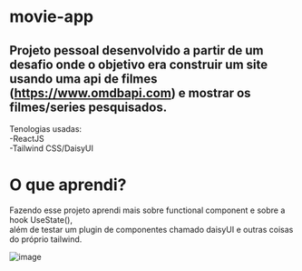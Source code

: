 # movie-app

Projeto pessoal desenvolvido a partir de um desafio onde o objetivo era construir um site usando uma api de filmes (https://www.omdbapi.com) e mostrar os filmes/series pesquisados.
-

Tenologias usadas:<br/>
-ReactJS<br/>
-Tailwind CSS/DaisyUI<br/>

# O que aprendi?

Fazendo esse projeto aprendi mais sobre functional component e sobre a hook UseState(),<br/>
além de testar um plugin de componentes chamado daisyUI e outras coisas do próprio tailwind.

![image](https://user-images.githubusercontent.com/46661756/230770880-b6e9ccb0-7bb2-4e58-84d8-abbda8ea104c.png)
